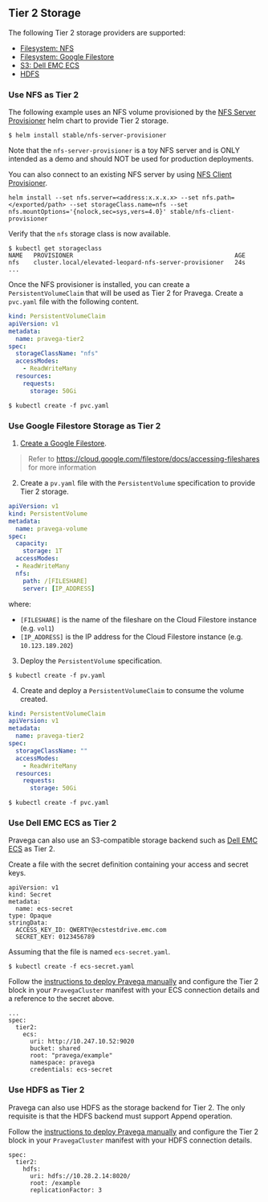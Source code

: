 ## Tier 2 Storage

The following Tier 2 storage providers are supported:

- [Filesystem: NFS](#use-nfs-as-tier-2)
- [Filesystem: Google Filestore](#use-google-filestore-storage-as-tier-2)
- [S3: Dell EMC ECS](#use-dell-emc-ecs-as-tier-2)
- [HDFS](#use-hdfs-as-tier-2)

### Use NFS as Tier 2

The following example uses an NFS volume provisioned by the [NFS Server Provisioner](https://github.com/kubernetes/charts/tree/master/stable/nfs-server-provisioner) helm chart to provide Tier 2 storage.

```
$ helm install stable/nfs-server-provisioner
```

Note that the `nfs-server-provisioner` is a toy NFS server and is ONLY intended as a demo and should NOT be used for production deployments.

You can also connect to an existing NFS server by using [NFS Client Provisioner](https://github.com/helm/charts/tree/master/stable/nfs-client-provisioner).

```
helm install --set nfs.server=<address:x.x.x.x> --set nfs.path=</exported/path> --set storageClass.name=nfs --set nfs.mountOptions='{nolock,sec=sys,vers=4.0}' stable/nfs-client-provisioner
```

Verify that the `nfs` storage class is now available.

```
$ kubectl get storageclass
NAME   PROVISIONER                                             AGE
nfs    cluster.local/elevated-leopard-nfs-server-provisioner   24s
...
```

Once the NFS provisioner is installed, you can create a `PersistentVolumeClaim` that will be used as Tier 2 for Pravega. Create a `pvc.yaml` file with the following content.

```yaml
kind: PersistentVolumeClaim
apiVersion: v1
metadata:
  name: pravega-tier2
spec:
  storageClassName: "nfs"
  accessModes:
    - ReadWriteMany
  resources:
    requests:
      storage: 50Gi
```

```
$ kubectl create -f pvc.yaml
```

### Use Google Filestore Storage as Tier 2

1. [Create a Google Filestore](https://console.cloud.google.com/filestore/instances).

> Refer to https://cloud.google.com/filestore/docs/accessing-fileshares for more information


2. Create a `pv.yaml` file with the `PersistentVolume` specification to provide Tier 2 storage.

```yaml
apiVersion: v1
kind: PersistentVolume
metadata:
  name: pravega-volume
spec:
  capacity:
    storage: 1T
  accessModes:
  - ReadWriteMany
  nfs:
    path: /[FILESHARE]
    server: [IP_ADDRESS]
```

where:

- `[FILESHARE]` is the name of the fileshare on the Cloud Filestore instance (e.g. `vol1`)
- `[IP_ADDRESS]` is the IP address for the Cloud Filestore instance (e.g. `10.123.189.202`)


3. Deploy the `PersistentVolume` specification.

```
$ kubectl create -f pv.yaml
```

4. Create and deploy a `PersistentVolumeClaim` to consume the volume created.

```yaml
kind: PersistentVolumeClaim
apiVersion: v1
metadata:
  name: pravega-tier2
spec:
  storageClassName: ""
  accessModes:
    - ReadWriteMany
  resources:
    requests:
      storage: 50Gi
```

```
$ kubectl create -f pvc.yaml
```

### Use Dell EMC ECS as Tier 2

Pravega can also use an S3-compatible storage backend such as [Dell EMC ECS](https://www.dellemc.com/sr-me/storage/ecs/index.htm) as Tier 2.

Create a file with the secret definition containing your access and secret keys.

```
apiVersion: v1
kind: Secret
metadata:
  name: ecs-secret
type: Opaque
stringData:
  ACCESS_KEY_ID: QWERTY@ecstestdrive.emc.com
  SECRET_KEY: 0123456789
```

Assuming that the file is named `ecs-secret.yaml`.

```
$ kubectl create -f ecs-secret.yaml
```

Follow the [instructions to deploy Pravega manually](manual-installation.md#install-the-pravega-cluster-manually) and configure the Tier 2 block in your `PravegaCluster` manifest with your ECS connection details and a reference to the secret above.

```
...
spec:
  tier2:
    ecs:
      uri: http://10.247.10.52:9020
      bucket: shared
      root: "pravega/example"
      namespace: pravega
      credentials: ecs-secret
```

### Use HDFS as Tier 2

Pravega can also use HDFS as the storage backend for Tier 2. The only requisite is that the HDFS backend must support Append operation.

Follow the [instructions to deploy Pravega manually](manual-installation.md#install-the-pravega-cluster-manually) and configure the Tier 2 block in your `PravegaCluster` manifest with your HDFS connection details.

```
spec:
  tier2:
    hdfs:
      uri: hdfs://10.28.2.14:8020/
      root: /example
      replicationFactor: 3
```
